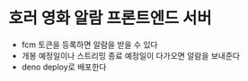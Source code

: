 # 호러 영화 알람 프론트엔드 서버
* fcm 토큰을 등록하면 알람을 받을 수 있다
* 개봉 예정일이나 스트리밍 종료 예정일이 다가오면 알람을 보내준다
* deno deploy로 배포한다